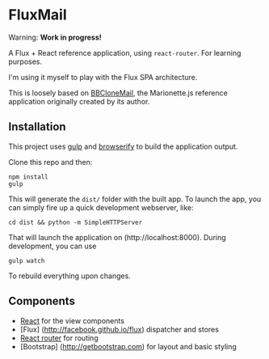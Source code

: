 # FluxMail

Warning: **Work in progress!**

A Flux + React reference application, using `react-router`. For learning purposes.

I'm using it myself to play with the Flux SPA architecture.

This is loosely based on [BBCloneMail](https://github.com/Foxandxss/bbclonemail), the Marionette.js reference application originally created by its author.

## Installation
This project uses [gulp](http://gulpjs.com) and [browserify](http://browserify.org) to build the application output.

Clone this repo and then:

    npm install 
    gulp

This will generate the `dist/` folder with the built app. To launch the app, you can simply fire up a quick development webserver, like:

    cd dist && python -m SimpleHTTPServer

That will launch the application on (http://localhost:8000). During development, you can use

    gulp watch

To rebuild everything upon changes.

## Components

+ [React](http://facebook.github.io/react/) for the view components
+ [Flux] (http://facebook.github.io/flux) dispatcher and stores
+ [React router](https://github.com/rackt/react-router/) for routing
+ [Bootstrap] (http://getbootstrap.com) for layout and basic styling



